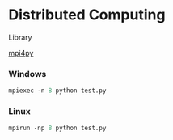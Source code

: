 # Distributed Computing

Library

[mpi4py](https://mpi4py.readthedocs.io/en/stable/tutorial.html)

### Windows

```ps
mpiexec -n 8 python test.py
```

### Linux

```ps
mpirun -np 8 python test.py
```
